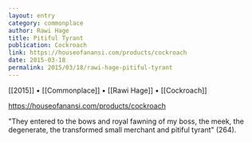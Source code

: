 ```yaml
---
layout: entry
category: commonplace
author: Rawi Hage
title: Pitiful Tyrant
publication: Cockroach
link: https://houseofanansi.com/products/cockroach
date: 2015-03-18
permalink: 2015/03/18/rawi-hage-pitiful-tyrant
---
```


[[2015]] • [[Commonplace]] • [[Rawi Hage]] • [[Cockroach]]

https://houseofanansi.com/products/cockroach

"They entered to the bows and royal fawning of my boss, the meek, the degenerate, the transformed small merchant and pitiful tyrant" (264).